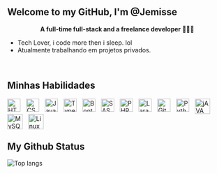 ## Welcome to my GitHub, I'm @Jemisse


**<div align="center">A full-time full-stack and a freelance developer 👨‍💻🚀</div>**  
 -  Tech Lover, i code more then i sleep. lol
 -  Atualmente trabalhando em projetos privados. 


<p align="left">
    


<br/>  
 
## Minhas Habilidades

<img 
    align="left" 
    alt="HTML"
    title="HTML" 
    width="30px" 
    style="padding-right: 10px;" 
    src="https://cdn.jsdelivr.net/gh/devicons/devicon@latest/icons/html5/html5-original.svg" 
/>

<img 
    align="left" 
    alt="CSS" 
    title="CSS"
    width="30px" 
    style="padding-right: 10px;" 
    src="https://cdn.jsdelivr.net/gh/devicons/devicon@latest/icons/css3/css3-original.svg" 
/>
<img 
    align="left" 
    alt="JavaScript" 
    title="JavaScript"
    width="30px" 
    style="padding-right: 10px;" 
    src="https://cdn.jsdelivr.net/gh/devicons/devicon@latest/icons/javascript/javascript-original.svg" 
/>
<img 
    align="left" 
    alt="TypeScript"
    title="TypeScript" 
    width="30px" 
    style="padding-right: 10px;" 
    src="https://cdn.jsdelivr.net/gh/devicons/devicon@latest/icons/typescript/typescript-original.svg" 
/>


<img 
    align="left" 
    alt="Bootstrap"
    title="Bootstrap" 
    width="30px" 
    style="padding-right: 10px;" 
    src="https://cdn.jsdelivr.net/gh/devicons/devicon@latest/icons/bootstrap/bootstrap-original.svg" 
/>

<img 
    align="left" 
    alt="SASS" 
    title="SASS"
    width="30px" 
    style="padding-right: 10px;" 
    src="https://cdn.jsdelivr.net/gh/devicons/devicon@latest/icons/sass/sass-original.svg" 
/>
<img 
    align="left" 
    alt="PHP" 
    title="PHP"
    width="30px" 
    style="padding-right: 10px;" 
    src="https://cdn.jsdelivr.net/gh/devicons/devicon@latest/icons/php/php-original.svg" 
/>
<img 
    align="left" 
    alt="Laravel" 
    title="Laravel"
    width="30px" 
    style="padding-right: 10px;" 
    src="https://cdn.jsdelivr.net/gh/devicons/devicon@latest/icons/laravel/laravel-original.svg" 
/>

<img 
    align="left" 
    alt="Git" 
    title="Git"
    width="30px" 
    style="padding-right: 10px;" 
    src="https://cdn.jsdelivr.net/gh/devicons/devicon@latest/icons/git/git-original.svg" 
/>
<img 
    align="left" 
    alt="Python" 
    title="Python"
    width="30px" 
    style="padding-right: 10px;" 
    src="https://cdn.jsdelivr.net/gh/devicons/devicon@latest/icons/python/python-original.svg" 
/>
<img 
    align="left" 
    alt="jAVA" 
    title="JAVA"
    width="35px" 
    style="padding-right: 10px;"
    src="https://profilinator.rishav.dev/skills-assets/java-original-wordmark.svg"
/> 
<img 
    align="left" 
    alt="MySQL" 
    title="MySQL"
    width="35px" 
    style="padding-right: 10px;"
    src="https://profilinator.rishav.dev/skills-assets/mysql-original-wordmark.svg"
/>  
  <img 
    align="left" 
    alt="Linux" 
    title="Linux"
    width="35px" 
    style="padding-right: 10px;"
    src="https://profilinator.rishav.dev/skills-assets/linux-original.svg"
/>  
<br/> 
<br/>  

## My Github Status 

<img alt="Top langs" src="https://github-readme-stats.vercel.app/api/top-langs/?username=jmisse1ST&layout=compact&&langs_count=8"/>

  




    
   

<br/>
<br/>

